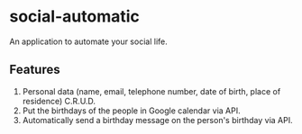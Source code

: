 # social-automatic
An application to automate your social life.

## Features
1. Personal data (name, email, telephone number, date of birth, place of residence) C.R.U.D.
2. Put the birthdays of the people in Google calendar via API.
3. Automatically send a birthday message on the person's birthday via API.
